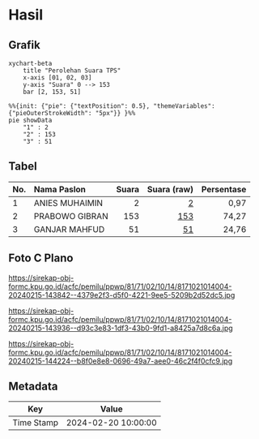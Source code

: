 # Hasil

## Grafik

```mermaid
xychart-beta
    title "Perolehan Suara TPS"
    x-axis [01, 02, 03]
    y-axis "Suara" 0 --> 153
    bar [2, 153, 51]
```

```mermaid
%%{init: {"pie": {"textPosition": 0.5}, "themeVariables": {"pieOuterStrokeWidth": "5px"}} }%%
pie showData
    "1" : 2
    "2" : 153
    "3" : 51
```

## Tabel

| No. | Nama Paslon    | Suara | Suara (raw) | Persentase |
|:--- |:-------------- | -----:| -----------:| ----------:|
| 1   | ANIES MUHAIMIN | 2     | [2][p-1]    | 0,97       |
| 2   | PRABOWO GIBRAN | 153   | [153][p-2]  | 74,27      |
| 3   | GANJAR MAHFUD  | 51    | [51][p-3]   | 24,76      |


[p-1]: https://github.com/gigit-pemilu/pemilu-2024-81-maluku/blob/main/pilpres/hitung-suara/sub/81-maluku/sub/71-kota-ambon/sub/02-sirimau/sub/1014-waihoka/sub/004-tps/sub/paslon-1.txt
[p-2]: https://github.com/gigit-pemilu/pemilu-2024-81-maluku/blob/main/pilpres/hitung-suara/sub/81-maluku/sub/71-kota-ambon/sub/02-sirimau/sub/1014-waihoka/sub/004-tps/sub/paslon-2.txt
[p-3]: https://github.com/gigit-pemilu/pemilu-2024-81-maluku/blob/main/pilpres/hitung-suara/sub/81-maluku/sub/71-kota-ambon/sub/02-sirimau/sub/1014-waihoka/sub/004-tps/sub/paslon-3.txt

## Foto C Plano

https://sirekap-obj-formc.kpu.go.id/acfc/pemilu/ppwp/81/71/02/10/14/8171021014004-20240215-143842--4379e2f3-d5f0-4221-9ee5-5209b2d52dc5.jpg

https://sirekap-obj-formc.kpu.go.id/acfc/pemilu/ppwp/81/71/02/10/14/8171021014004-20240215-143936--d93c3e83-1df3-43b0-9fd1-a8425a7d8c6a.jpg

https://sirekap-obj-formc.kpu.go.id/acfc/pemilu/ppwp/81/71/02/10/14/8171021014004-20240215-144224--b8f0e8e8-0696-49a7-aee0-46c2f4f0cfc9.jpg


## Metadata

| Key        | Value               |
| ---------- | ------------------- |
| Time Stamp | 2024-02-20 10:00:00 |



